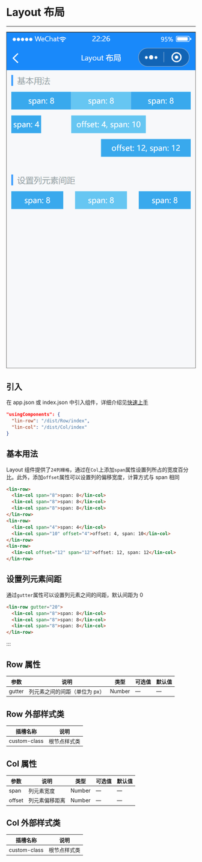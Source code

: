 # Layout 布局

---

 <div class="demo-outer-container">
     <div class="demo-inner-container">
        <div class="demo-content">
            <img class="demo-image" src='../../componentImage/layout.png' />
        </div>
     </div>
 </div>

## 引入

在 app.json 或 index.json 中引入组件，详细介绍见[快速上手](/#/start)

```json
"usingComponents": {
  "lin-row": "/dist/Row/index",
  "lin-col": "/dist/Col/index"
}
```

## 基本用法

Layout 组件提供了`24列栅格`，通过在`Col`上添加`span`属性设置列所占的宽度百分比。此外，添加`offset`属性可以设置列的偏移宽度，计算方式与 span 相同

```html
<lin-row>
  <lin-col span="8">span: 8</lin-col>
  <lin-col span="8">span: 8</lin-col>
  <lin-col span="8">span: 8</lin-col>
</lin-row>
<lin-row>
  <lin-col span="4">span: 4</lin-col>
  <lin-col span="10" offset="4">offset: 4, span: 10</lin-col>
</lin-row>
<lin-row>
  <lin-col offset="12" span="12">offset: 12, span: 12</lin-col>
</lin-row>
```

## 设置列元素间距

通过`gutter`属性可以设置列元素之间的间距，默认间距为 0

```html
<lin-row gutter="20">
  <lin-col span="8">span: 8</lin-col>
  <lin-col span="8">span: 8</lin-col>
  <lin-col span="8">span: 8</lin-col>
</lin-row>
```

:::

## Row 属性

| 参数   | 说明                          | 类型   | 可选值 | 默认值 |
| ------ | ----------------------------- | ------ | ------ | ------ |
| gutter | 列元素之间的间距（单位为 px） | Number | —      | —      |

## Row 外部样式类

| 插槽名称     | 说明         |
| ------------ | ------------ |
| custom-class | 根节点样式类 |

## Col 属性

| 参数   | 说明           | 类型   | 可选值 | 默认值 |
| ------ | -------------- | ------ | ------ | ------ |
| span   | 列元素宽度     | Number | —      | —      |
| offset | 列元素偏移距离 | Number | —      | —      |

## Col 外部样式类

| 插槽名称     | 说明         |
| ------------ | ------------ |
| custom-class | 根节点样式类 |
